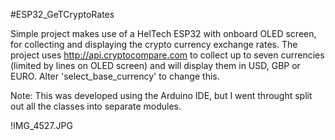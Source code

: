 #ESP32_GeTCryptoRates

Simple project makes use of a HelTech ESP32 with onboard OLED screen, for collecting and displaying the crypto currency exchange rates. The project uses http://api.cryptocompare.com to collect up to seven currencies (limited by lines on OLED screen) and will display them in USD, GBP or EURO. Alter 'select_base_currency' to change this.

Note: This was developed using the Arduino IDE, but I went throught split out all the classes into separate modules.

!IMG_4527.JPG

